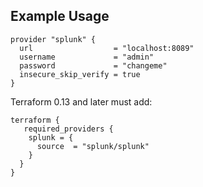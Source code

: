 ## Example Usage

```
provider "splunk" {
  url                  = "localhost:8089"
  username             = "admin"
  password             = "changeme"
  insecure_skip_verify = true
}
```

Terraform 0.13 and later must add:
```
terraform {
   required_providers {
    splunk = {
      source  = "splunk/splunk"
    }
  }
}
```